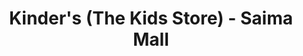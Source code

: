 ---
title: "Kinder's (The Kids Store) - Saima Mall"
url: /karachi/kinders-the-kids-store-saima-mall/
shop: clothes
---